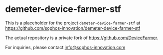 # demeter-device-farmer-stf

This is a placeholder for the project `demeter-device-farmer-stf` at https://github.com/sophos-innovation/demeter-device-farmer-stf 

The actual repository is a private fork of https://github.com/DeviceFarmer. 

For inquiries, please contact info@sophos-innovation.com
